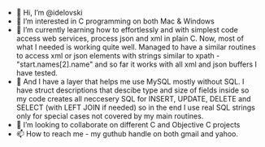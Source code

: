 - 👋 Hi, I’m @idelovski
- 👀 I’m interested in C programming on both Mac & Windows
- 🌱 I’m currently learning how to effortlessly and with simplest code access web services, process json and xml in plain C. Now, most of what I needed is working quite well. Managed to have a similar routines to access xml or json elements with strings similar to xpath - "start.names[2].name" and so far it works with all xml and json buffers I have tested.
- 🌱 And I have a layer that helps me use MySQL mostly without SQL. I have struct descriptions that descibe type and size of fields inside so my code creates all neccesery SQL for INSERT, UPDATE, DELETE and SELECT (with LEFT JOIN if needed) so in the end I use real SQL strings only for special cases not covered by my main routines.
- 💞️ I’m looking to collaborate on different C and Objective C projects
- 📫 How to reach me - my guthub handle on both gmail and yahoo.

<!---
idelovski/idelovski is a ✨ special ✨ repository because its `README.md` (this file) appears on your GitHub profile.
You can click the Preview link to take a look at your changes.
--->
